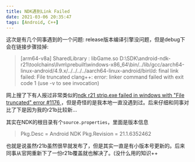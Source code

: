 ```yaml
---
title: NDK遇到Link Failed
date: 2021-03-06 20:35:47
tags: [Android, C++]
---
```


这次是有几个同事遇到的一个问题: release版本编译引擎没问题，但是debug下会在链接步骤挂掉:

> [arm64-v8a] SharedLibrary  : libGame.so
> D:\SDK\android-ndk-r21\toolchains\llvm\prebuilt\windows-x86_64\bin/../lib/gcc/aarch64-linux-android/4.9.x/../../../../aarch64-linux-android/bin\ld: final link failed: File truncated
clang++: error: linker command failed with exit code 1 (use -v to see invocation)

<!--more-->

网上搜了下有人报过非常类似的[ndk r21 strip.exe failed in windows with "File truncated" error #1176
](https://github.com/android/ndk/issues/1176)，但是奇怪的是我本地一直没遇到过。后来仔细和同事对比了下是因为我的r21b比较新...

其实在NDK的根目录有个`source.properties`，里面是版本信息

> Pkg.Desc = Android NDK
> Pkg.Revision = 21.1.6352462

也就是说虽然r21b虽然很早就发布了，但是其实一直是有小版本号更新的。后来同事从官网重新下了一份r21b覆盖就也解决了。(没什么用的知识++